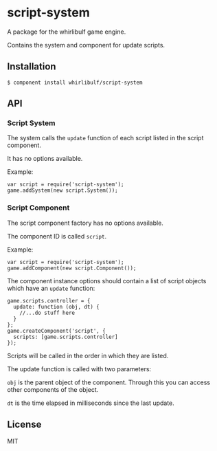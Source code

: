 
# script-system

A package for the whirlibulf game engine.

Contains the system and component for update scripts.

## Installation

    $ component install whirlibulf/script-system

## API

### Script System

The system calls the `update` function of each script listed in the script component.

It has no options available.

Example:

    var script = require('script-system');
    game.addSystem(new script.System());

### Script Component

The script component factory has no options available.

The component ID is called `script`.

Example:

    var script = require('script-system');
    game.addComponent(new script.Component());

The component instance options should contain a list of script objects which have an `update` function:

    game.scripts.controller = {
      update: function (obj, dt) {
        //...do stuff here
      }
    };
    game.createComponent('script', {
      scripts: [game.scripts.controller]
    });

Scripts will be called in the order in which they are listed.

The update function is called with two parameters:

`obj` is the parent object of the component.
Through this you can access other components of the object.

`dt` is the time elapsed in milliseconds since the last update.


## License

  MIT
